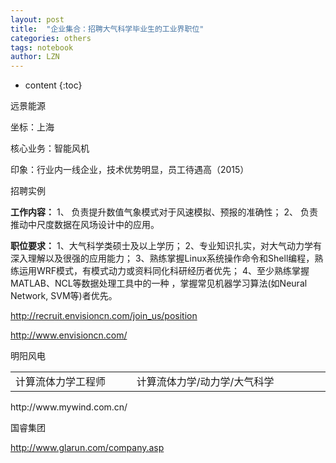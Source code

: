 ```yaml
---
layout: post
title:  "企业集合：招聘大气科学毕业生的工业界职位" 
categories: others
tags: notebook
author: LZN
---
```


* content
{:toc}

远景能源

坐标：上海

核心业务：智能风机

印象：行业内一线企业，技术优势明显，员工待遇高（2015）

招聘实例

<strong>工作内容：</strong>
1、 负责提升数值气象模式对于风速模拟、预报的准确性；
2、 负责推动中尺度数据在风场设计中的应用。

<strong>职位要求：</strong>
1、大气科学类硕士及以上学历；
2、专业知识扎实，对大气动力学有深入理解以及很强的应用能力；
3、熟练掌握Linux系统操作命令和Shell编程，熟练运用WRF模式，有模式动力或资料同化科研经历者优先；
4、至少熟练掌握MATLAB、NCL等数据处理工具中的一种 ，掌握常见机器学习算法(如Neural Network, SVM等)者优先。

http://recruit.envisioncn.com/join_us/position

http://www.envisioncn.com/

明阳风电
<table class="job_info" border="0" width="100%" cellspacing="0">
<tbody>
<tr>
<td class="job_info1" width="15%">计算流体力学工程师</td>
<td width="24%">计算流体力学/动力学/大气科学</td>
</tr>
</tbody>
</table>
http://www.mywind.com.cn/

国睿集团

http://www.glarun.com/company.asp

